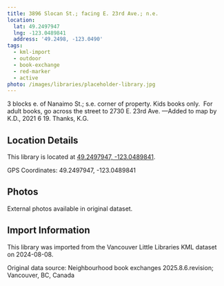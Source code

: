 ```yaml
---
title: 3896 Slocan St.; facing E. 23rd Ave.; n.e.
location:
  lat: 49.2497947
  lng: -123.0489841
  address: '49.2498, -123.0490'
tags:
  - kml-import
  - outdoor
  - book-exchange
  - red-marker
  - active
photo: /images/libraries/placeholder-library.jpg
---
```

3 blocks e. of Nanaimo St.; s.e. corner of property.
Kids books only.  For adult books, go across the street to 2730 E. 23rd Ave.
—Added to map by K.D., 2021 6 19. Thanks, K.G.

## Location Details

This library is located at [49.2497947, -123.0489841](https://www.google.com/maps?q=49.2497947,-123.0489841).

GPS Coordinates: 49.2497947, -123.0489841

## Photos

External photos available in original dataset.

## Import Information

This library was imported from the Vancouver Little Libraries KML dataset on 2024-08-08.

Original data source: Neighbourhood book exchanges 2025.8.6.revision; Vancouver, BC, Canada
